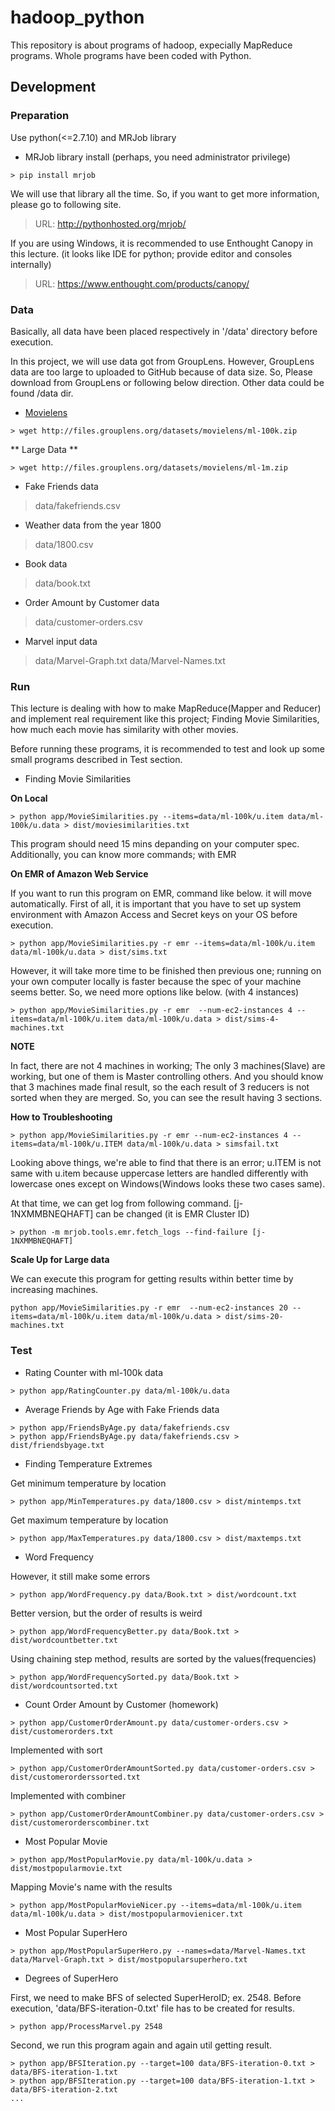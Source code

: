 # hadoop_python

This repository is about programs of hadoop, expecially MapReduce programs.
Whole programs have been coded with Python.

## Development
### Preparation
Use python(<=2.7.10) and MRJob library
* MRJob library install (perhaps, you need administrator privilege)
```console
> pip install mrjob
```

We will use that library all the time. So, if you want to get more information, please go to following site.

> URL: <http://pythonhosted.org/mrjob/>

If you are using Windows, it is recommended to use Enthought Canopy in this lecture. (it looks like IDE for python; provide editor and consoles internally)

> URL: <https://www.enthought.com/products/canopy/>

### Data
Basically, all data have been placed respectively in '/data' directory before execution.

In this project, we will use data got from GroupLens. However, GroupLens data are too large to uploaded to GitHub because of data size. So, Please download from GroupLens or following below direction. Other data could be found /data dir.

* [Movielens](http://grouplens.org/datasets/movielens/ "Movielens")


```console
> wget http://files.grouplens.org/datasets/movielens/ml-100k.zip
```

** Large Data **

```console
> wget http://files.grouplens.org/datasets/movielens/ml-1m.zip
```

* Fake Friends data

> data/fakefriends.csv

* Weather data from the year 1800

> data/1800.csv

* Book data

> data/book.txt

* Order Amount by Customer data

> data/customer-orders.csv

* Marvel input data

> data/Marvel-Graph.txt
> data/Marvel-Names.txt

### Run
This lecture is dealing with how to make MapReduce(Mapper and Reducer) and implement real requirement like this project; Finding Movie Similarities, how much each movie has similarity with other movies.

Before running these programs, it is recommended to test and look up some small programs described in Test section.

* Finding Movie Similarities

**On Local**

```console
> python app/MovieSimilarities.py --items=data/ml-100k/u.item data/ml-100k/u.data > dist/moviesimilarities.txt
```
This program should need 15 mins depanding on your computer spec.
Additionally, you can know more commands; with EMR

**On EMR of Amazon Web Service**

If you want to run this program on EMR, command like below. it will move automatically. First of all, it is important that you have to set up system environment with Amazon Access and Secret keys on your OS before execution.
```console
> python app/MovieSimilarities.py -r emr --items=data/ml-100k/u.item data/ml-100k/u.data > dist/sims.txt
```

However, it will take more time to be finished then previous one; running on your own computer locally is faster because the spec of your machine seems better. So, we need more options like below. (with 4 instances)
```console
> python app/MovieSimilarities.py -r emr  --num-ec2-instances 4 --items=data/ml-100k/u.item data/ml-100k/u.data > dist/sims-4-machines.txt
```

**NOTE**

In fact, there are not 4 machines in working; The only 3 machines(Slave) are working, but one of them is Master controlling others.
And you should know that 3 machines made final result, so the each result of 3 reducers is not sorted when they are merged. So, you can see the result having 3 sections.

**How to Troubleshooting**

```console
> python app/MovieSimilarities.py -r emr --num-ec2-instances 4 --items=data/ml-100k/u.ITEM data/ml-100k/u.data > simsfail.txt
```

Looking above things, we're able to find that there is an error; u.ITEM is not same with u.item because uppercase letters are handled differently with lowercase ones except on Windows(Windows looks these two cases same).

At that time, we can get log from following command. [j-1NXMMBNEQHAFT] can be changed (it is EMR Cluster ID)

```console
> python -m mrjob.tools.emr.fetch_logs --find-failure [j-1NXMMBNEQHAFT]
```

**Scale Up for Large data**

We can execute this program for getting results within better time by increasing machines.

```console
python app/MovieSimilarities.py -r emr  --num-ec2-instances 20 --items=data/ml-100k/u.item data/ml-100k/u.data > dist/sims-20-machines.txt
```

### Test
* Rating Counter with ml-100k data
```console
> python app/RatingCounter.py data/ml-100k/u.data
```

* Average Friends by Age with Fake Friends data
```console
> python app/FriendsByAge.py data/fakefriends.csv
> python app/FriendsByAge.py data/fakefriends.csv > dist/friendsbyage.txt
```

* Finding Temperature Extremes

Get minimum temperature by location
```console
> python app/MinTemperatures.py data/1800.csv > dist/mintemps.txt
```

Get maximum temperature by location
```console
> python app/MaxTemperatures.py data/1800.csv > dist/maxtemps.txt
```

* Word Frequency

However, it still make some errors
```console
> python app/WordFrequency.py data/Book.txt > dist/wordcount.txt
```

Better version, but the order of results is weird
```console
> python app/WordFrequencyBetter.py data/Book.txt > dist/wordcountbetter.txt
```

Using chaining step method, results are sorted by the values(frequencies)
```console
> python app/WordFrequencySorted.py data/Book.txt > dist/wordcountsorted.txt
```

* Count Order Amount by Customer (homework)
```console
> python app/CustomerOrderAmount.py data/customer-orders.csv > dist/customerorders.txt
```

Implemented with sort
```console
> python app/CustomerOrderAmountSorted.py data/customer-orders.csv > dist/customerorderssorted.txt
```

Implemented with combiner
```console
> python app/CustomerOrderAmountCombiner.py data/customer-orders.csv > dist/customerorderscombiner.txt
```

* Most Popular Movie
```console
> python app/MostPopularMovie.py data/ml-100k/u.data > dist/mostpopularmovie.txt
```

Mapping Movie's name with the results
```console
> python app/MostPopularMovieNicer.py --items=data/ml-100k/u.item data/ml-100k/u.data > dist/mostpopularmovienicer.txt
```

* Most Popular SuperHero
```console
> python app/MostPopularSuperHero.py --names=data/Marvel-Names.txt data/Marvel-Graph.txt > dist/mostpopularsuperhero.txt
```

* Degrees of SuperHero

First, we need to make BFS of selected SuperHeroID; ex. 2548. Before execution,  'data/BFS-iteration-0.txt' file has to be created for results.
```console
> python app/ProcessMarvel.py 2548
```

Second, we run this program again and again util getting result.
```console
> python app/BFSIteration.py --target=100 data/BFS-iteration-0.txt > data/BFS-iteration-1.txt
> python app/BFSIteration.py --target=100 data/BFS-iteration-1.txt > data/BFS-iteration-2.txt
...
```
